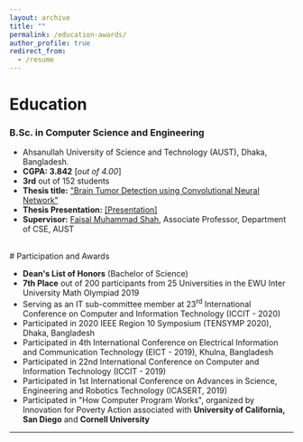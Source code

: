 ```yaml
---
layout: archive
title: ""
permalink: /education-awards/
author_profile: true
redirect_from:
  - /resume
---
```



# Education



### B.Sc. in Computer Science and Engineering


* Ahsanullah University of Science and Technology (AUST), Dhaka, Bangladesh.
* **CGPA:  3.842** [*out of 4.00*]
* **3rd** out of 152 students
* **Thesis title:** ["Brain Tumor Detection using Convolutional Neural Network"](https://tonmoy-hossain.github.io/files/Hossain_Tonmoy_B.Sc._Thesis.pdf) 
* **Thesis Presentation:** [[Presentation]](https://tonmoy-hossain.github.io/files/DefenseFinalPresentation.pdf) 
* **Supervisor:** [Faisal Muhammad Shah](https://scholar.google.com/citations?user=su683LQAAAAJ&hl=en), Associate Professor, Department of CSE, AUST

<br /> 
# Participation and Awards

* **Dean's List of Honors** (Bachelor of Science)
* **7th Place** out of 200 participants from 25 Universities in the EWU Inter University Math Olympiad 2019
* Serving as an IT sub-committee member at 23<sup>rd</sup> International Conference on Computer and Information Technology (ICCIT - 2020) 
* Participated in 2020 IEEE Region 10 Symposium (TENSYMP 2020), Dhaka, Bangladesh
* Participated in 4th International Conference on Electrical Information and Communication Technology (EICT - 2019), Khulna, Bangladesh
* Participated in 22nd International Conference on Computer and Information Technology (ICCIT - 2019)
* Participated in 1st International Conference on Advances in Science, Engineering and Robotics Technology (ICASERT, 2019)
* Participated in "How Computer Program Works", organized by Innovation for Poverty Action associated with **University of California, San Diego** and **Cornell University**

___________________________________________